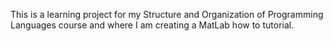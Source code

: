 This is a learning project for my Structure and Organization of Programming Languages course and  where I am creating a MatLab how to tutorial. 
